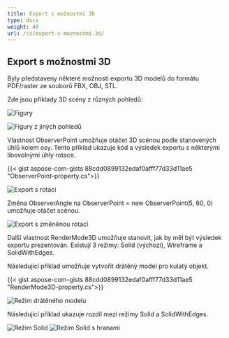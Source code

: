 ```yaml
---
title: Export s možnostmi 3D
type: docs
weight: 40
url: /cs/export-s-moznostmi-3d/
---
```


## **Export s možnostmi 3D**

Byly představeny některé možnosti exportu 3D modelů do formátu PDF/raster ze souborů FBX, OBJ, STL.

Zde jsou příklady 3D scény z různých pohledů:

![Figury](/_assets/fig1.png)

![Figury z jiných pohledů](/_assets/fig2.png)

Vlastnost ObserverPoint umožňuje otáčet 3D scénou podle stanovených úhlů kolem osy. Tento příklad ukazuje kód a výsledek exportu s některými libovolnými úhly rotace.

{{< gist aspose-com-gists 88cdd0899132edaf0afff77d33d11ae5 "ObserverPoint-property.cs">}}

![Export s rotací](/_assets/fig3.png)

Změna ObserverAngle na ObserverPoint = new ObserverPoint(5, 60, 0) umožňuje otáčet scénou.

![Export s změněnou rotací](/_assets/fig4.png)

Další vlastnost RenderMode3D umožňuje stanovit, jak by měl být výsledek exportu prezentován. Existují 3 režimy: Solid (výchozí), Wireframe a SolidWithEdges.

Následující příklad umožňuje vytvořit drátěný model pro kulatý objekt.

{{< gist aspose-com-gists 88cdd0899132edaf0afff77d33d11ae5 "RenderMode3D-property.cs">}}

![Režim drátěného modelu](/_assets/fig5.png)

Následující příklad ukazuje rozdíl mezi režimy Solid a SolidWithEdges.

![Režim Solid](/_assets/fig6.png)
![Režim Solid s hranami](/_assets/fig7.png)
